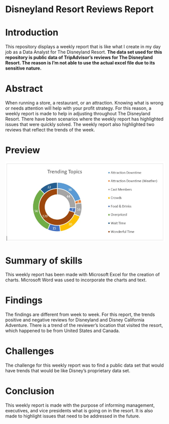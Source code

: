 # Disneyland Resort Reviews Report

# Introduction

This repository displays a weekly report that is like what I create in my day job as a Data Analyst for The Disneyland Resort. <b>The data set used for this repository is public data of TripAdvisor’s reviews for The Disneyland Resort. The reason is I’m not able to use the actual excel file due to its sensitive nature.</b>

# Abstract

When running a store, a restaurant, or an attraction. Knowing what is wrong or needs attention will help with your profit strategy. For this reason, a weekly report is made to help in adjusting throughout The Disneyland Resort. There have been scenarios where the weekly report has highlighted issues that were quickly solved. The weekly report also highlighted two reviews that reflect the trends of the week.

# Preview

![Preview of this project.](https://github.com/micgonzalez/Disneyland-Resort-Reviews-Report/blob/main/disneyland_chart.jpg)

# Summary of skills

This weekly report has been made with Microsoft Excel for the creation of charts. Microsoft Word was used to incorporate the charts and text. 

# Findings

The findings are different from week to week. For this report, the trends positive and negative reviews for Disneyland and Disney California Adventure. There is a trend of the reviewer’s location that visited the resort, which happened to be from United States and Canada.

# Challenges

The challenge for this weekly report was to find a public data set that would have trends that would be like Disney’s proprietary data set.

# Conclusion

This weekly report is made with the purpose of informing management, executives, and vice presidents what is going on in the resort. It is also made to highlight issues that need to be addressed in the future.
